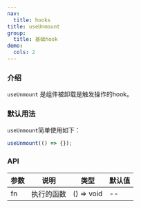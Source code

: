 ```yaml
---
nav:
  title: hooks
title: useUnmount
group:
  title: 基础hook
demo:
  cols: 2
---
```


### 介绍

`useUnmount` 是组件被卸载是触发操作的hook。

### 默认用法

`useUnmount`简单使用如下：

```js
useUnmount(() => {});
```

<code src="./demo/default.tsx"></code>

### API

| 参数 | 说明       | 类型       | 默认值 |
| ---- | ---------- | ---------- | ------ |
| fn   | 执行的函数 | () => void | --     |

